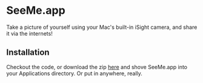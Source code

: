 # SeeMe.app

Take a picture of yourself using your Mac's built-in iSight camera, and share it via the internets!

## Installation

Checkout the code, or download the zip [here](https://github.com/downloads/pifantastic/SeeMe/SeeMe.zip) and shove SeeMe.app into your Applications directory.  Or put in anywhere, really.